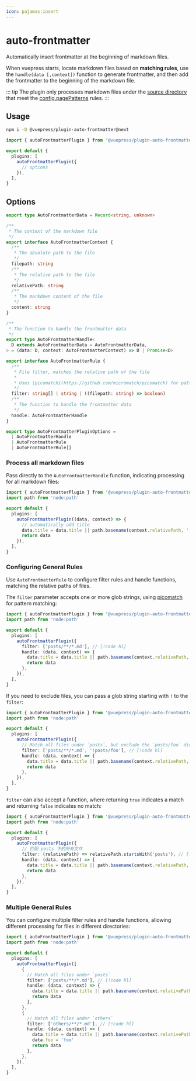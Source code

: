 ```yaml
---
icon: pajamas:insert
---
```


# auto-frontmatter

<NpmBadge package="@vuepress/plugin-auto-frontmatter" />

Automatically insert frontmatter at the beginning of markdown files.

When vuepress starts, locate markdown files based on **matching rules**, use the `handle(data [,context])` function to generate frontmatter, and then add the frontmatter to the beginning of the markdown file.

::: tip The plugin only processes markdown files under the [source directory](https://v2.vuepress.vuejs.org/guide/getting-started.html#directory-structure) that meet the [config.pagePatterns](https://v2.vuepress.vuejs.org/reference/config.html#pagepatterns) rules.
:::

## Usage

```bash
npm i -D @vuepress/plugin-auto-frontmatter@next
```

```ts title=".vuepress/config.ts"
import { autoFrontmatterPlugin } from '@vuepress/plugin-auto-frontmatter'

export default {
  plugins: [
    autoFrontmatterPlugin({
      // options
    }),
  ],
}
```

## Options

```ts
export type AutoFrontmatterData = Record<string, unknown>

/**
 * The context of the markdown file
 */
export interface AutoFrontmatterContext {
  /**
   * The absolute path to the file
   */
  filepath: string
  /**
   * The relative path to the file
   */
  relativePath: string
  /**
   * The markdown content of the file
   */
  content: string
}

/**
 * The function to handle the frontmatter data
 */
export type AutoFrontmatterHandle<
  D extends AutoFrontmatterData = AutoFrontmatterData,
> = (data: D, context: AutoFrontmatterContext) => D | Promise<D>

export interface AutoFrontmatterRule {
  /**
   * File filter, matches the relative path of the file
   *
   * Uses [picomatch](https://github.com/micromatch/picomatch) for pattern matching
   */
  filter: string[] | string | ((filepath: string) => boolean)
  /**
   * The function to handle the frontmatter data
   */
  handle: AutoFrontmatterHandle
}

export type AutoFrontmatterPluginOptions =
  | AutoFrontmatterHandle
  | AutoFrontmatterRule
  | AutoFrontmatterRule[]
```

### Process all markdown files

Pass directly to the `AutoFrontmatterHandle` function, indicating processing for all markdown files:

```ts title=".vuepress/config.ts"
import { autoFrontmatterPlugin } from '@vuepress/plugin-auto-frontmatter'
import path from 'node:path'

export default {
  plugins: [
    autoFrontmatterPlugin((data, context) => {
      // automatically add title
      data.title = data.title || path.basename(context.relativePath, '.md')
      return data
    }),
  ],
}
```

### Configuring General Rules

Use `AutoFrontmatterRule` to configure filter rules and handle functions, matching the relative paths of files.

The `filter` parameter accepts one or more glob strings, using [picomatch](https://github.com/micromatch/picomatch) for pattern matching:

```ts title=".vuepress/config.ts"
import { autoFrontmatterPlugin } from '@vuepress/plugin-auto-frontmatter'
import path from 'node:path'

export default {
  plugins: [
    autoFrontmatterPlugin({
      filter: ['posts/**/*.md'], // [!code hl]
      handle: (data, context) => {
        data.title = data.title || path.basename(context.relativePath, '.md')
        return data
      },
    }),
  ],
}
```

If you need to exclude files, you can pass a glob string starting with `!` to the `filter`:

```ts title=".vuepress/config.ts"
import { autoFrontmatterPlugin } from '@vuepress/plugin-auto-frontmatter'
import path from 'node:path'

export default {
  plugins: [
    autoFrontmatterPlugin({
      // Match all files under `posts`, but exclude the `posts/foo` directory
      filter: ['posts/**/*.md', '!posts/foo'], // [!code hl]
      handle: (data, context) => {
        data.title = data.title || path.basename(context.relativePath, '.md')
        return data
      },
    }),
  ],
}
```

`filter` can also accept a function, where returning `true` indicates a match and returning `false` indicates no match:

```ts title=".vuepress/config.ts"
import { autoFrontmatterPlugin } from '@vuepress/plugin-auto-frontmatter'
import path from 'node:path'

export default {
  plugins: [
    autoFrontmatterPlugin({
      // 匹配 posts 下的所有文件
      filter: (relativePath) => relativePath.startsWith('posts'), // [!code hl]
      handle: (data, context) => {
        data.title = data.title || path.basename(context.relativePath, '.md')
        return data
      },
    }),
  ],
}
```

### Multiple General Rules

You can configure multiple filter rules and handle functions, allowing different processing for files in different directories:

```ts title=".vuepress/config.ts"
import { autoFrontmatterPlugin } from '@vuepress/plugin-auto-frontmatter'
import path from 'node:path'

export default {
  plugins: [
    autoFrontmatterPlugin([
      {
        // Match all files under `posts`
        filter: ['posts/**/*.md'], // [!code hl]
        handle: (data, context) => {
          data.title = data.title || path.basename(context.relativePath, '.md')
          return data
        },
      },
      {
        // Match all files under `others`
        filter: ['others/**/*.md'], // [!code hl]
        handle: (data, context) => {
          data.title = data.title || path.basename(context.relativePath, '.md')
          data.foo = 'foo'
          return data
        },
      },
    ]),
  ],
}
```
